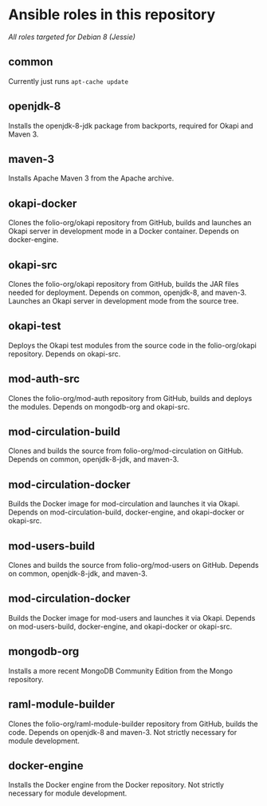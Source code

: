 # Ansible roles in this repository

*All roles targeted for Debian 8 (Jessie)*

## common
Currently just runs `apt-cache update`

## openjdk-8
Installs the openjdk-8-jdk package from backports, required for Okapi
and Maven 3.

## maven-3
Installs Apache Maven 3 from the Apache archive.

## okapi-docker
Clones the folio-org/okapi repository from GitHub, builds and launches
an Okapi server in development mode in a Docker container. Depends on
docker-engine.

## okapi-src
Clones the folio-org/okapi repository from GitHub, builds the JAR
files needed for deployment. Depends on common, openjdk-8, and
maven-3. Launches an Okapi server in development mode from the source
tree.

## okapi-test
Deploys the Okapi test modules from the source code in the
folio-org/okapi repository. Depends on okapi-src.

## mod-auth-src
Clones the folio-org/mod-auth repository from GitHub, builds and
deploys the modules. Depends on mongodb-org and okapi-src.

## mod-circulation-build
Clones and builds the source from folio-org/mod-circulation on
GitHub. Depends on common, openjdk-8-jdk, and maven-3.

## mod-circulation-docker
Builds the Docker image for mod-circulation and launches it via
Okapi. Depends on mod-circulation-build, docker-engine, and
okapi-docker or okapi-src.

## mod-users-build
Clones and builds the source from folio-org/mod-users on
GitHub. Depends on common, openjdk-8-jdk, and maven-3.

## mod-circulation-docker
Builds the Docker image for mod-users and launches it via
Okapi. Depends on mod-users-build, docker-engine, and
okapi-docker or okapi-src.

## mongodb-org
Installs a more recent MongoDB Community Edition from the Mongo
repository.

## raml-module-builder
Clones the folio-org/raml-module-builder repository from GitHub,
builds the code. Depends on openjdk-8 and maven-3. Not strictly
necessary for module development.

## docker-engine
Installs the Docker engine from the Docker repository. Not strictly
necessary for module development.

